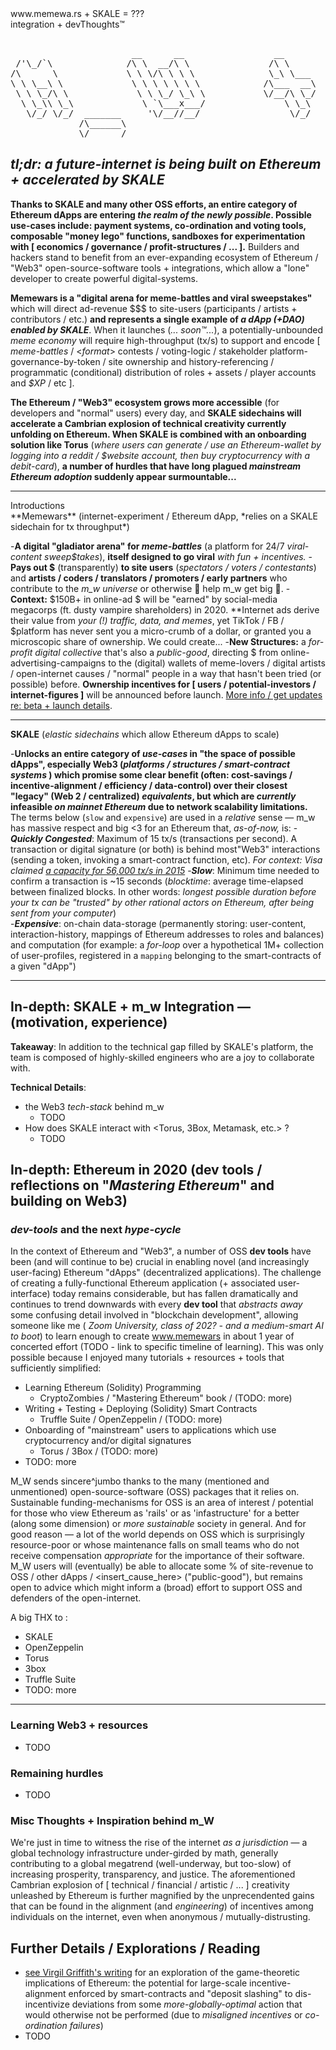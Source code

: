 <div id="postTop">
	
<div id="title">
www.memewa.rs + SKALE = ??? 
</div>

<div id="subtitle">
integration  +  devThoughts™
</div>

</div>

<pre>    
                       __      __                 __                  ____        __  __      ______      __         ____                                          _       _       _    
 /'\_/`\              /\ \  __/\ \               /\ \                /\  _`\     /\ \/\ \    /\  _  \    /\ \       /\  _`\                _______               /'_`\   /'_`\   /'_`\  
/\      \             \ \ \/\ \ \ \              \_\ \___            \ \,\L\_\   \ \ \/'/'   \ \ \L\ \   \ \ \      \ \ \L\_\             /\______\             /\_\/\`\/\_\/\`\/\_\/\`\
\ \ \__\ \             \ \ \ \ \ \ \            /\___  __\            \/_\__ \    \ \ , <     \ \  __ \   \ \ \  __  \ \  _\L             \/______/_            \/_//'/'\/_//'/'\/_//'/'
 \ \ \_/\ \             \ \ \_/ \_\ \           \/__/\ \_/              /\ \L\ \   \ \ \\`\    \ \ \/\ \   \ \ \L\ \  \ \ \L\ \             /\______\              /\_\    /\_\    /\_\ 
  \ \_\\ \_\             \ `\___x___/               \ \_\               \ `\____\   \ \_\ \_\   \ \_\ \_\   \ \____/   \ \____/             \/______/              \/\_\   \/\_\   \/\_\
   \/_/ \/_/  _______     '\/__//__/                 \/_/                \/_____/    \/_/\/_/    \/_/\/_/    \/___/     \/___/                                      \/_/    \/_/    \/_/
             /\______\                                                                                                                                                                  
             \/______/
</pre>


***tl;dr:** a future-internet is being built on Ethereum + accelerated by SKALE*
---

**Thanks to SKALE and many other OSS efforts, an entire category of Ethereum dApps are entering *the realm of the newly possible*. Possible use-cases include: payment systems, co-ordination and voting tools,  composable "money lego"  functions,  sandboxes for experimentation with [ economics / governance / profit-structures / ... ].**  Builders and hackers stand to benefit from an ever-expanding ecosystem of Ethereum / "Web3" open-source-software tools + integrations, which allow a "lone" developer to create powerful digital-systems.
  
**Memewars is a "digital arena for meme-battles and viral sweepstakes"** which will direct ad-revenue $$$ to site-users  (participants / artists + contributors / etc.) **and represents a single example of *a dApp (+DAO) enabled by SKALE***. When it launches (*... soon™...*), a potentially-unbounded *meme economy* will require high-throughput (tx/s) to support and encode [ *meme-battles* / <_format_> contests / voting-logic / stakeholder platform-governance-by-token / site ownership and history-referencing / programmatic (conditional) distribution of roles + assets / player accounts and *$XP* / etc ].

**The Ethereum / "Web3" ecosystem grows more accessible** (for developers and "normal" users) every day, and **SKALE sidechains will accelerate a Cambrian explosion of technical creativity currently unfolding on Ethereum. When SKALE is combined with an onboarding solution like Torus** (*where users can generate / use an Ethereum-wallet by logging into a reddit / $website account, then buy cryptocurrency with a debit-card*), **a number of hurdles that have long plagued *mainstream Ethereum adoption*  suddenly appear surmountable...**

---
<div id="introductions">
<div id="introductionsTitle">
Introductions
</div>
</div>	
 **Memewars** (internet-experiment / Ethereum dApp, *relies on a SKALE sidechain for tx throughput*) 

-**A digital "gladiator arena" for *meme-battles*** (a platform for 24/7 *viral-content sweep$takes*), **itself designed to go viral** *with fun + incentives.*
-**Pays out $** (transparently) **to site users** (*spectators / voters / contestants*) and **artists / coders / translators / promoters / early partners** who contribute to the *m_w universe* or otherwise 🚀 help m_w get big  🚀. 
-**Context:** $150B+ in online-ad $ will be "earned" by social-media megacorps (ft. dusty vampire shareholders) in 2020. **Internet ads derive their value from *your (!) traffic, data, and memes*, yet TikTok / FB / $platform has never sent you a micro-crumb of a dollar, or granted you a microscopic share of ownership. We could create...
-**New Structures:** a *for-profit digital collective* that's also a *public-good*, directing $ from online-advertising-campaigns to the (digital) wallets of meme-lovers / digital artists / open-internet causes / "normal" people in a way that hasn't been tried (or possible) before. **Ownership incentives for [ users / potential-investors / internet-figures ]** will be announced before launch.  [More info / get updates re: beta + launch details](https://trello.com/b/gLY2a5Zc/wwwmemewars).

---

**SKALE** (*elastic* *sidechains* which allow Ethereum dApps to scale)

-**Unlocks an entire category of *use-cases* in "the space of possible dApps", especially Web3 (*platforms / structures / smart-contract systems* ) which promise some clear benefit (often: cost-savings / incentive-alignment / efficiency / data-control) over their closest "legacy" (Web 2 / centralized) *equivalents*, but which are *currently* infeasible *on mainnet Ethereum* due to network scalability limitations.** The terms below (`slow` and `expensive`) are used in a *relative* sense — m_w has massive respect and big <3 for an Ethereum that, *as-of-now,* is:
  -***Quickly Congested***: Maximum of 15  tx/s (transactions per second). A transaction or digital signature (or both) is behind most"Web3" interactions (sending a token, invoking a smart-contract function, etc).   *For context: Visa claimed [a capacity for 56,000 tx/s in 2015](https://usa.visa.com/dam/VCOM/download/corporate/media/visa-fact-sheet-Jun2015.pdf)*
  -***Slow***: Minimum time needed to confirm a transaction is ~15 seconds (*blocktime*: average time-elapsed between finalized blocks. In other words: *longest possible duration before your tx can be "trusted" by other rational actors on Ethereum, after being sent from your computer*)	 
  -***Expensive***: on-chain data-storage (permanently storing: user-content, interaction-history, mappings of Ethereum addresses to roles and balances) and computation (for example: a *for-loop* over a hypothetical 1M+ collection of user-profiles, registered in a `mapping` belonging to the smart-contracts of a given "dApp") 

---


## In-depth: SKALE + m_w Integration — (motivation, experience) 

**Takeaway**: In addition to the technical gap filled by SKALE's platform, the team is composed of highly-skilled engineers who are a joy to collaborate with.  

**Technical Details**:
- the Web3 *tech-stack* behind m_w
	- TODO
- How does SKALE interact with <Torus, 3Box, Metamask, etc.> ?
	- TODO 

## In-depth: Ethereum in 2020 (dev tools / reflections on "*Mastering Ethereum*" and building on Web3)

### *dev-tools* and the next *hype-cycle*
In the context of Ethereum and "Web3", a number of OSS **dev tools** have been (and will continue to be) crucial in enabling novel (and increasingly user-facing) Ethereum "dApps" (decentralized applications). The challenge of creating a fully-functional Ethereum application (+ associated user-interface) today remains considerable, but has fallen dramatically and continues to trend downwards with every **dev tool** that *abstracts away* some confusing detail involved in "blockchain development", allowing someone like me ( *Zoom University, class of 202? - and a medium-smart AI to boot*) to learn enough to create www.memewars in about 1 year of concerted effort (TODO - link to specific timeline of learning). This was only possible because I enjoyed many tutorials + resources + tools that sufficiently simplified:

- Learning Ethereum (Solidity) Programming
	-  CryptoZombies / "Mastering Ethereum" book / (TODO: more)
 - Writing + Testing + Deploying (Solidity) Smart Contracts 
	 - Truffle Suite / OpenZeppelin / (TODO: more)
 - Onboarding of "mainstream" users to applications which use cryptocurrency and/or digital signatures 
	 - Torus / 3Box / (TODO: more)
- TODO: more

M_W sends sincere^jumbo thanks to the many (mentioned and unmentioned) open-source-software (OSS) packages that it relies on. Sustainable funding-mechanisms for OSS  is an area of interest / potential for those who view Ethereum as 'rails' or as 'infastructure' for a better (along some dimension) or *more sustainable* society in general. And for good reason — a lot of the world depends on OSS which is surprisingly resource-poor or whose maintenance falls on small teams who do not receive compensation *appropriate* for the importance of their software. M_W users will (eventually) be able to allocate some % of site-revenue to OSS / other dApps / <insert_cause_here> ("public-good"), but remains open to advice which might inform a (broad) effort to support OSS and defenders of the open-internet.

A big THX to :
  - SKALE
  - OpenZeppelin
  - Torus 
  - 3box
  - Truffle Suite
  - TODO: more
---


### Learning Web3 + resources 
- TODO

### Remaining hurdles 
- TODO

### Misc Thoughts + Inspiration behind m_W

We're just in time to witness the rise of the internet *as a jurisdiction* — a global technology infrastructure under-girded by math, generally contributing to a global megatrend (well-underway, but too-slow) of increasing prosperity, transparency, and justice. The aforementioned Cambrian explosion of [ technical / financial / artistic / ... ] creativity unleashed by Ethereum is further magnified  by the unprecendented gains that can be found in the alignment (and *engineering*) of incentives among individuals on the internet, even when anonymous / mutually-distrusting.

## Further Details / Explorations / Reading

-  [see Virgil Griffith's writing](https://medium.com/@virgilgr/ethereum-is-game-changing-technology-literally-d67e01a01cf8) for an exploration of the game-theoretic implications of Ethereum: the potential for large-scale incentive-alignment enforced by smart-contracts and "deposit slashing" to dis-incentivize deviations from some *more-globally-optimal* action that would otherwise not be performed (due to *misaligned incentives* or *co-ordination failures*)
- TODO
